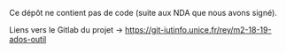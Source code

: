 Ce dépôt ne contient pas de code (suite aux NDA que nous avons signé).


Liens vers le Gitlab du projet -> https://git-iutinfo.unice.fr/rey/m2-18-19-ados-outil
